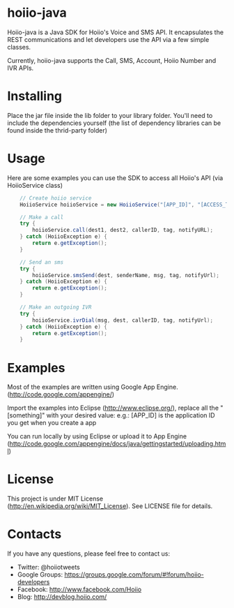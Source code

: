 # hoiio-java
Hoiio-java is a Java SDK for Hoiio's Voice and SMS API. It encapsulates the REST 
communications and let developers use the API via a few simple classes.

Currently, hoiio-java supports the Call, SMS, Account, Hoiio Number and IVR APIs.


# Installing
Place the jar file inside the lib folder to your library folder. 
You'll need to include the dependencies yourself (the list of dependency libraries 
can be found inside the thrid-party folder)


# Usage
Here are some examples you can use the SDK to access all Hoiio's API (via HoiioService class)

``` java
	// Create hoiio service
	HoiioService hoiioService = new HoiioService("[APP_ID]", "[ACCESS_TOKEN]");

	// Make a call
	try {
		hoiioService.call(dest1, dest2, callerID, tag, notifyURL);
	} catch (HoiioException e) {
		return e.getException();
	}

	// Send an sms
	try {
		hoiioService.smsSend(dest, senderName, msg, tag, notifyUrl);
	} catch (HoiioException e) {
		return e.getException();
	}

	// Make an outgoing IVR
	try {
		hoiioService.ivrDial(msg, dest, callerID, tag, notifyUrl);
	} catch (HoiioException e) {
		return e.getException();
	}
```


# Examples
Most of the examples are written using Google App Engine. (http://code.google.com/appengine/)

Import the examples into Eclipse (http://www.eclipse.org/), replace all the "[something]"
with your desired value: e.g.: [APP_ID] is the application ID you get when you create a app

You can run locally by using Eclipse or upload it to App Engine 
(http://code.google.com/appengine/docs/java/gettingstarted/uploading.html)


# License
This project is under MIT License (http://en.wikipedia.org/wiki/MIT_License).
See LICENSE file for details.


# Contacts
If you have any questions, please feel free to contact us:

* Twitter:        @hoiiotweets
* Google Groups:  https://groups.google.com/forum/#!forum/hoiio-developers
* Facebook:       http://www.facebook.com/Hoiio
* Blog:           http://devblog.hoiio.com/
